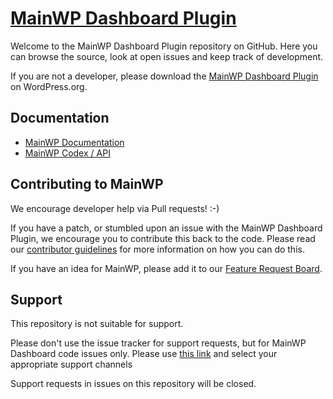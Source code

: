 # [MainWP Dashboard Plugin](https://mainwp.com/)

Welcome to the MainWP Dashboard Plugin repository on GitHub. Here you can browse the source, look at open issues and keep track of development. 

If you are not a developer, please download the [MainWP Dashboard Plugin](https://wordpress.org/plugins/mainwp/) on WordPress.org.

## Documentation
* [MainWP Documentation](https://mainwp.com/help/)
* [MainWP Codex / API](https://codex.mainwp.com/)

## Contributing to MainWP
We encourage developer help via Pull requests! :-)  

If you have a patch, or stumbled upon an issue with the MainWP Dashboard Plugin, we encourage you to contribute this back to the code. Please read our [contributor guidelines](https://github.com/mainwp/mainwp/blob/master/CONTRIBUTING.md) for more information on how you can do this.

If you have an idea for MainWP, please add it to our [Feature Request Board](https://mainwp.com/mainwp-roadmaps/).

## Support
This repository is not suitable for support. 

Please don't use the issue tracker for support requests, but for MainWP Dashboard code issues only.  Please use [this link](https://mainwp.com/support/) and select your appropriate support channels

Support requests in issues on this repository will be closed.
